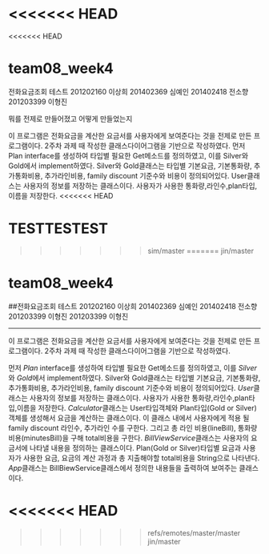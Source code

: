 <<<<<<< HEAD
=======
<<<<<<< HEAD
# team08_week4
전화요금조회 테스트 
201202160 이상희
201402369 심예인
201402418 전소향
201203399 이형진

뭐를 전제로 만들어졌고 어떻게 만들었는지

이 프로그램은 전화요금을 계산한 요금서를 사용자에게 보여준다는 것을 전제로 만든 프로그램이다. 2주차 과제 때 작성한 클래스다이어그램을 기반으로 작성하였다.
 먼저 Plan interface를 생성하여 타입별 필요한 Get메소드를 정의하였고, 이를 Silver와 Gold에서 implement하였다. Silver와 Gold클래스는 타입별 기본요금, 기본통화량, 추가통화비용, 추가라인비용, family discount 기준수와 비용이 정의되어있다.
 User클래스는 사용자의 정보를 저장하는 클래스이다. 사용자가 사용한 통화량,라인수,plan타입,이름을 저장한다. 
<<<<<<< HEAD
 
 TESTTESTEST
=======
 
>>>>>>> sim/master
=======
>>>>>>> jin/master
# team08_week4
##전화요금조회 테스트 
201202160 이상희
201402369 심예인
201402418 전소향
201203399 이형진
201203399 이형진

<hr/>
이 프로그램은 전화요금을 계산한 요금서를 사용자에게 보여준다는 것을 전제로 만든 프로그램이다. 2주차 과제 때 작성한 클래스다이어그램을 기반으로 작성하였다.

 먼저 *Plan* interface를 생성하여 타입별 필요한 Get메소드를 정의하였고, 이를 *Silver*와 *Gold*에서 implement하였다. Silver와 Gold클래스는 타입별 기본요금, 기본통화량, 추가통화비용, 추가라인비용, family discount 기준수와 비용이 정의되어있다.
 *User*클래스는 사용자의 정보를 저장하는 클래스이다. 사용자가 사용한 통화량,라인수,plan타입,이름을 저장한다. 
 *Calculator*클래스는 User타입객체와 Plan타입(Gold or Silver)객체를 생성해서 요금을 계산하는 클래스이다. 이 클래스 내에서 사용자에게 적용 될 family discount 라인수, 추가라인 수를 구한다. 그리고 총 라인 비용(lineBill), 통화량 비용(minutesBill)을 구해 total비용을 구한다. 
 *BillViewService*클래스는  사용자의 요금서에 나타낼 내용을 정의하는 클래스이다. Plan(Gold or Silver)타입별 요금과 사용자가 사용한 요금, 요금의 계산 과정과 총 지출해야할 total비용을 String으로 나타낸다. 
 *App*클래스는 BillBiewService클래스에서 정의한 내용들을 출력하여 보여주는 클래스이다. 
 

<<<<<<< HEAD
=======
>>>>>>> refs/remotes/master/master
>>>>>>> jin/master
